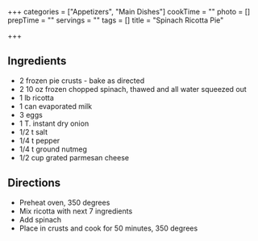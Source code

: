 +++
categories = ["Appetizers", "Main Dishes"]
cookTime = ""
photo = []
prepTime = ""
servings = ""
tags = []
title = "Spinach Ricotta Pie"

+++
## Ingredients

* 2 frozen pie crusts - bake as directed
* 2 10 oz frozen chopped spinach, thawed and all water squeezed out
* 1 lb ricotta
* 1 can evaporated milk
* 3 eggs
* 1 T. instant dry onion
* 1/2 t salt
* 1/4 t pepper
* 1/4 t ground nutmeg
* 1/2 cup grated parmesan cheese

## Directions
* Preheat oven, 350 degrees
* Mix ricotta with next 7 ingredients
* Add spinach
* Place in crusts and cook for 50 minutes, 350 degrees